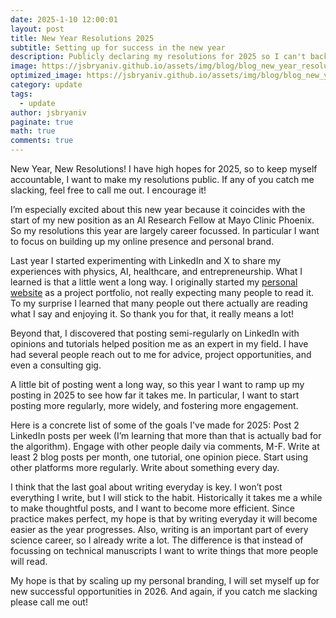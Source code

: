 ```yaml
---
date: 2025-1-10 12:00:01
layout: post
title: New Year Resolutions 2025
subtitle: Setting up for success in the new year
description: Publicly declaring my resolutions for 2025 so I can't back out.
image: https://jsbryaniv.github.io/assets/img/blog/blog_new_year_resolutions_2025.png
optimized_image: https://jsbryaniv.github.io/assets/img/blog/blog_new_year_resolutions_2025.png
category: update
tags:
  - update
author: jsbryaniv
paginate: true
math: true
comments: true
---
```


New Year, New Resolutions! I have high hopes for 2025, so to keep myself accountable, I want to make my resolutions public. If any of you catch me slacking, feel free to call me out. I encourage it!

I’m especially excited about this new year because it coincides with the start of my new position as an AI Research Fellow at Mayo Clinic Phoenix. So my resolutions this year are largely career focussed. In particular I want to focus on building up my online presence and personal brand.

Last year I started experimenting with LinkedIn and X to share my experiences with physics, AI, healthcare, and entrepreneurship. What I learned is that a little went a long way. I originally started my [personal website](https://jsbryaniv.github.io/) as a project portfolio, not really expecting many people to read it. To my surprise I learned that many people out there actually are reading what I say and enjoying it. So thank you for that, it really means a lot!

Beyond that, I discovered that posting semi-regularly on LinkedIn with opinions and tutorials helped position me as an expert in my field. I have had several people reach out to me for advice, project opportunities, and even a consulting gig.

A little bit of posting went a long way, so this year I want to ramp up my posting in 2025 to see how far it takes me. In particular, I want to start posting more regularly, more widely, and fostering more engagement.

Here is a concrete list of some of the goals I've made for 2025:
Post 2 LinkedIn posts per week (I’m learning that more than that is actually bad for the algorithm).
Engage with other people daily via comments, M-F.
Write at least 2 blog posts per month, one tutorial, one opinion piece.
Start using other platforms more regularly.
Write about something every day.

I think that the last goal about writing everyday is key. I won’t post everything I write, but I will stick to the habit. Historically it takes me a while to make thoughtful posts, and I want to become more efficient. Since practice makes perfect, my hope is that by writing everyday it will become easier as the year progresses. Also, writing is an important part of every science career, so I already write a lot. The difference is that instead of focussing on technical manuscripts I want to write things that more people will read.

My hope is that by scaling up my personal branding, I will set myself up for new successful opportunities in 2026. And again, if you catch me slacking please call me out!
